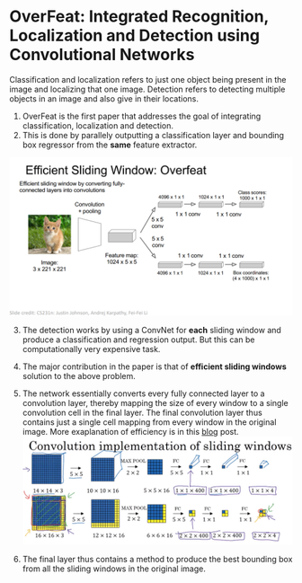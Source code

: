 # OverFeat: Integrated Recognition, Localization and Detection using Convolutional Networks

Classification and localization refers to just one object being present in the image and localizing that one image. Detection refers to detecting multiple objects in an image and also give in their locations.

1. OverFeat is the first paper that addresses the goal of integrating classification, localization and detection.
2. This is done by parallely outputting a classification layer and bounding box regressor from the **same** feature extractor.

![](../images/overfeat.png)

3. The detection works by using a ConvNet for **each** sliding window and produce a classification and regression output. But this can be computationally very expensive task.
4. The major contribution in the paper is that of **efficient sliding windows** solution to the above problem.
5. The network essentially converts every fully connected layer to a convolution layer, thereby mapping the size of every window to a single convolution cell in the final layer. The final convolution layer thus contains just a single cell mapping from every window in the original image. More exaplanation of efficiency is in this [blog](https://towardsdatascience.com/object-localization-in-overfeat-5bb2f7328b62) post.
![Credits:deeplearning.ai](../images/overfeat_sliding.png)

6. The final layer thus contains a method to produce the best bounding box from all the sliding windows in the original image.